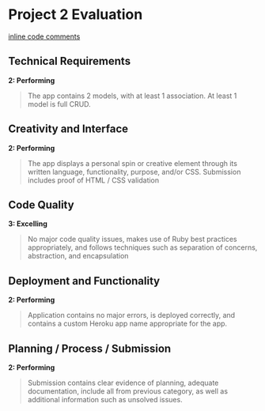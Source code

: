 # Project 2 Evaluation
[inline code comments](https://github.com/fanelenan7/project-2/pull/1/files)
## Technical Requirements
**2: Performing**
>The app contains 2 models, with at least 1 association. At least 1 model is full CRUD.

## Creativity and Interface
**2: Performing**
>The app displays a personal spin or creative element through its written language, functionality, purpose, and/or CSS. Submission includes proof of HTML / CSS validation

## Code Quality
**3: Excelling**
>No major code quality issues, makes use of Ruby best practices appropriately, and follows techniques such as separation of concerns, abstraction, and encapsulation

## Deployment and Functionality
**2: Performing**
>Application contains no major errors, is deployed correctly, and contains a custom Heroku app name appropriate for the app.

## Planning / Process / Submission
**2: Performing**
>Submission contains clear evidence of planning, adequate documentation, include all from previous category, as well as additional information such as unsolved issues.
